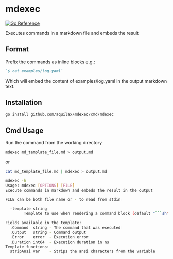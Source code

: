 # mdexec

[![Go Reference](https://pkg.go.dev/badge/github.com/aquilax/mdexec.svg)](https://pkg.go.dev/github.com/aquilax/mdexec)

Executes commands in a markdown file and embeds the result

## Format

Prefix the commands as inline blocks e.g.:

```markdown
`$ cat examples/log.yaml`
```

Which will embed the content of examples/log.yaml in the output markdown text.

## Installation

```sh
go install github.com/aquilax/mdexec/cmd/mdexec
```

## Cmd Usage

Run the command from the working directory

```sh
mdexec md_template_file.md > output.md
```

or

```sh
cat md_template_file.md | mdexec > output.md
```


```sh
mdexec -h
Usage: mdexec [OPTIONS] [FILE]
Execute commands in markdown and embeds the result in the output

FILE can be both file name or - to read from stdin

  -template string
        Template to use when rendering a command block (default "```sh\n$ {{ .Command }}\n{{ stripAnsi .Output }}\n```\n")

Fields available in the template:
  .Command  string - The command that was executed
  .Output   string - Command output
  .Error    error  - Execution error
  .Duration int64  - Execution duration in ns
Template functions:
  stripAnsi var    - Strips the ansi characters from the variable
```
